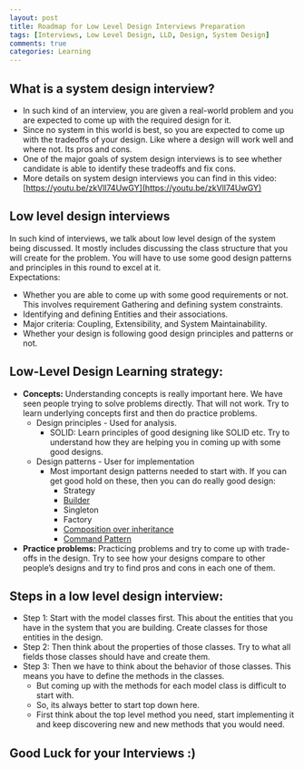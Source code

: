 ```yaml
---
layout: post
title: Roadmap for Low Level Design Interviews Preparation
tags: [Interviews, Low Level Design, LLD, Design, System Design]
comments: true
categories: Learning
---
```


## What is a system design interview?
* In such kind of an interview, you are given a real-world problem and you are expected to come up with the required design for it. 
* Since no system in this world is best, so you are expected to come up with the tradeoffs of your design. Like where a design will work well and where not. Its pros and cons.
* One of the major goals of system design interviews is to see whether candidate is able to identify these tradeoffs and fix cons.
* More details on system design interviews you can find in this video: [https://youtu.be/zkVll74UwGY](https://youtu.be/zkVll74UwGY)

## Low level design interviews
In such kind of interviews, we talk about low level design of the system being discussed. It mostly includes discussing the class structure that you will create for the problem. 
You will have to use some good design patterns and principles in this round to excel at it.  
Expectations:
* Whether you are able to come up with some good requirements or not. This involves requirement Gathering and defining system constraints.
* Identifying and defining Entities and their associations.
* Major criteria: Coupling, Extensibility, and System Maintainability.
* Whether your design is following good design principles and patterns or not.

## Low-Level Design Learning strategy:
* **Concepts:** Understanding concepts is really important here. We have seen people trying to solve problems directly. That will not work. Try to learn underlying concepts first and then do practice problems.
    * Design principles - Used for analysis.
        * SOLID: Learn principles of good designing like SOLID etc. Try to understand how they are helping you in coming up with some good designs.
    * Design patterns - User for implementation
        * Most important design patterns needed to start with. If you can get good hold on these, then you can do really good design:
            * Strategy
            * [Builder](https://youtube.com/watch?v=6Wi2XZeAf-Q&list=PL564gOx0bCLqTolRIHIsR2JPv11w8LESW)
            * Singleton
            * Factory
            * [Composition over inheritance](https://www.youtube.com/watch?v=ltENzdsbsdA&list=PL564gOx0bCLqTolRIHIsR2JPv11w8LESW)
            * [Command Pattern](https://www.youtube.com/watch?v=G7ErX_0eCkU&list=PL564gOx0bCLqTolRIHIsR2JPv11w8LESW)
* **Practice problems:** Practicing problems and try to come up with trade-offs in the design. Try to see how your designs compare to other people’s designs and try to find pros and cons in each one of them.

## Steps in a low level design interview:
* Step 1: Start with the model classes first. This about the entities that you have in the system that you are building. Create classes for those entities in the design.
* Step 2: Then think about the properties of those classes. Try to what all fields those classes should have and create them.
* Step 3: Then we have to think about the behavior of those classes. This means you have to define the methods in the classes. 
   * But coming up with the methods for each model class is difficult to start with. 
   * So, its always better to start top down here. 
   * First think about the top level method you need, start implementing it and keep discovering new and new methods that you would need.


## Good Luck for your Interviews :)
